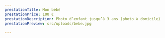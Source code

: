 ```yaml
---
prestationTitle: Mon bébé
prestationPrice: 100 €
prestationDescription: Photo d’enfant jusqu’à 3 ans (photo à domicile).
prestationPreview: src/uploads/bebe.jpg

---
```

